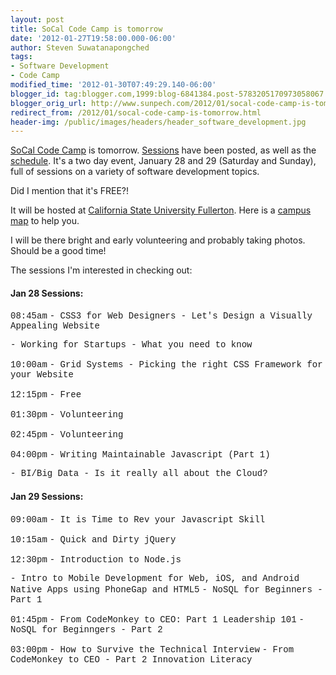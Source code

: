 ```yaml
---
layout: post
title: SoCal Code Camp is tomorrow
date: '2012-01-27T19:58:00.000-06:00'
author: Steven Suwatanapongched
tags:
- Software Development
- Code Camp
modified_time: '2012-01-30T07:49:29.140-06:00'
blogger_id: tag:blogger.com,1999:blog-6841384.post-5783205170973058067
blogger_orig_url: http://www.sunpech.com/2012/01/socal-code-camp-is-tomorrow.html
redirect_from: /2012/01/socal-code-camp-is-tomorrow.html
header-img: /public/images/headers/header_software_development.jpg
---
```


<a href="http://www.socalcodecamp.com/">SoCal Code Camp</a> is tomorrow. <a href="http://www.socalcodecamp.com/sessions.aspx">Sessions</a> have been posted, as well as the <a href="http://www.socalcodecamp.com/schedule.aspx">schedule</a>. It's a two day event, January 28 and 29 (Saturday and Sunday), full of sessions on a variety of software development topics.

Did I mention that it's FREE?!

It will be hosted at <a href="http://fullerton.edu/">California State University Fullerton</a>. Here is a <a href="http://www.fullerton.edu/campusmap/CampusMap.htm">campus map</a> to help you.

I will be there bright and early volunteering and probably taking photos. Should be a good time!

The sessions I'm interested in checking out:

#### Jan 28 Sessions:
<span style="font-family: 'Courier New', Courier, monospace;">08:45am</span>
<span style="font-family: 'Courier New', Courier, monospace;">- CSS3 for Web Designers - Let's Design a Visually Appealing Website</span>

<span style="font-family: 'Courier New', Courier, monospace;">- Working for Startups - What you need to know</span>

<span style="font-family: 'Courier New', Courier, monospace;">10:00am</span>
<span style="font-family: 'Courier New', Courier, monospace;">- Grid Systems - Picking the right CSS Framework for your Website</span>

<span style="font-family: 'Courier New', Courier, monospace;">12:15pm</span>
<span style="font-family: 'Courier New', Courier, monospace;">- Free</span>

<span style="font-family: 'Courier New', Courier, monospace;">01:30pm</span>
<span style="font-family: 'Courier New', Courier, monospace;">- Volunteering</span>

<span style="font-family: 'Courier New', Courier, monospace;">02:45pm</span>
<span style="font-family: 'Courier New', Courier, monospace;">- Volunteering</span>

<span style="font-family: 'Courier New', Courier, monospace;">04:00pm</span>
<span style="font-family: 'Courier New', Courier, monospace;">- Writing Maintainable Javascript (Part 1)</span>

<span style="font-family: 'Courier New', Courier, monospace;">- BI/Big Data - Is it really all about the Cloud?</span>

#### Jan 29 Sessions:

<span style="font-family: 'Courier New', Courier, monospace;">09:00am</span>
<span style="font-family: 'Courier New', Courier, monospace;">- It is Time to Rev your Javascript Skill</span>

<span style="font-family: 'Courier New', Courier, monospace;">10:15am</span>
<span style="font-family: 'Courier New', Courier, monospace;">- Quick and Dirty jQuery</span>

<span style="font-family: 'Courier New', Courier, monospace;">12:30pm</span>
<span style="font-family: 'Courier New', Courier, monospace;">- Introduction to Node.js</span>

<span style="font-family: 'Courier New', Courier, monospace;">- Intro to Mobile Development for Web, iOS, and Android Native Apps using PhoneGap and HTML5</span>
<span style="font-family: 'Courier New', Courier, monospace;">- NoSQL for Beginners - Part 1</span>

<span style="font-family: 'Courier New', Courier, monospace;">01:45pm</span>
<span style="font-family: 'Courier New', Courier, monospace;">- From CodeMonkey to CEO: Part 1 Leadership 101</span>
<span style="font-family: 'Courier New', Courier, monospace;">- NoSQL for Beginngers - Part 2</span>

<span style="font-family: 'Courier New', Courier, monospace;">03:00pm</span>
<span style="font-family: 'Courier New', Courier, monospace;">- How to Survive the Technical Interview</span>
<span style="font-family: 'Courier New', Courier, monospace;">- From CodeMonkey to CEO - Part 2 Innovation Literacy</span>
